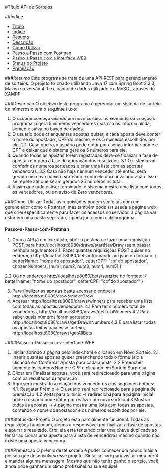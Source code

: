 #Título
API de Sorteios

##Índice

* [Título](#Título)
* [Índice](#Índice)
* [Resumo](#Resumo)
* [Descrição](#Descrição)
* [Como Utilizar](#Como-Utilizar)
* [Passo a Passo com Postman](#Passo-a-Passo-com-Postman)
* [Passo a Passo com a interface WEB](#Passo-a-Passo-com-a-interface-WEB)
* [Status do Projeto](#Status-do-Projeto)
* [Premiação](#Premiação)

###Resumo
Este programa se trata de uma API REST para gerenciamento de sorteios.
O projeto foi criado utilizando Java 17 com Spring Boot 3.2.3, Maven na versão 4.0 e o banco de dados utilizado é o MySQL através do XAMPP

###Descrição
O objetivo deste programa é gerenciar um sistema de sorteio de números e tem o seguinte fluxo:
1. O usuário começa criando um novo sorteio. no momento da criação o programa já gera 5 números vencedores mas não os informa ainda, somente salva no banco de dados.
2. O usuário pode criar quantas apostas quiser, e cada aposta deve conter o nome do apostador, CPF do mesmo, e os 5 números escolhidos por ele.
2.1. Caso queira, o usuário pode optar por apenas informar nome e CPF e deixar que o sistema gere os 5 números para ele.
3. Quando todas as apostas forem registradas deve-se finalizar a fase de apostas e ir para a fase de apuração dos resultados.
3.1 O sistema vai conferir os números sorteados e criar uma lista com as apostas vencedoras.
3.2 Caso não haja nenhum vencedor até então, será gerado um novo número sorteado e com ele uma nova apuração. Isso se repete até que sejam gerados 25 números no total.
4. Assim que tudo estiver terminado, o sistema mostra uma lista com todos os vencedores, ou um aviso de Zero vencedores.
   
###Como-Utilizar
Todas as requisições podem ser feitas com um gerenciador como o Postman, mas também pode ser usada a página web que criei especificamente para fazer os acessos no servidor.
a página vai estar em uma pasta separada, zipada junto com este programa.

#### Passo-a-Passo-com-Postman
1. Com a API já em execução, abrir o postman e fazer uma requisição POST para http://localhost:8080/draws/startNewDraw (sem passar nenhum argumento)
2.1.  Fazer quantas requisições POST quiser no endereço http://localhost:8080/bets informando um json no formato:
{
  betterName: "nome do apostador",
  cetterCPF: "cpf do apostador",
  chosenNumbers: [num1, num2, num3, num4, num5]
}

2.2 Ou no endereço http://localhost:8080/bets/surprise no formato:
{
  betterName: "nome do apostador",
  cetterCPF: "cpf do apostador"
}

3. Para finalizar as apostas basta acessar o endpoint http://localhost:8080/draws/makeDraw
4. Acessar http://localhost:8080/draws/winners para receber uma lista com todas as apostas vencedoras.
4.1 Para ter o número total de vencedores, http://localhost:8080/draws/getTotalWinners
4.2 Para saber quais números foram sorteados, http://localhost:8080/draws/getDrawnNumbers
4.3 E para listar todas as apostas feitas para esse sorteio, http://localhost:8080/draws/getAllBets


####Passo-a-Passo-com-a-interface-WEB
1. Iniciar abrindo a página pelo index.html e clicando em Novo Sorteio.
2.1. Inserir quantas apostas quiser preenchendo todo o formulário e clicando em Confirmar Aposta para cada aposta.
2.2 Preencher somente os campos Nome e CPF e clicando em Sorteio Surpresa.
3. Clicar em Finalizar apostas. você será redirecionado para uma página com os resultados da apuração
4. Aqui será mostrado a relação dos vencedores e os seguintes botões:
4.1. Resgatar Prêmio -> O usuário será redirecionado para a página de premiação
4.2 Voltar para o Inicio -> redireciona para a página inicial onde o usuário pode optar por realizar um novo sorteio
4.3 Mostrar todas as apostas -> A página mostra uma lista com todas as apostas, contendo o nome do apostador e os números escolhidos por ele.

###Status-do-Projeto
O projeto está parcialmente funcional. Todas as requisições funcionam, menos a responsável por finalizar a fase de apostas e apurar o resultado.
Erro: ela está tentando criar uma chave duplicada ao tentar adicionar uma aposta para a lista de vencedoras mesmo quando não existe uma aposta vencedora.

###Premiação
O prêmio deste sorteio é poder conhecer um pouco mais a pessoa que desenvolveu esse projeto. 
Sinta-se livre para visitar meu perfil e mandar alguma mensagem. Mesmo que não tenha ganho o sorteio, você ainda pode ganhar um ótimo profissinal na sua equipe!

